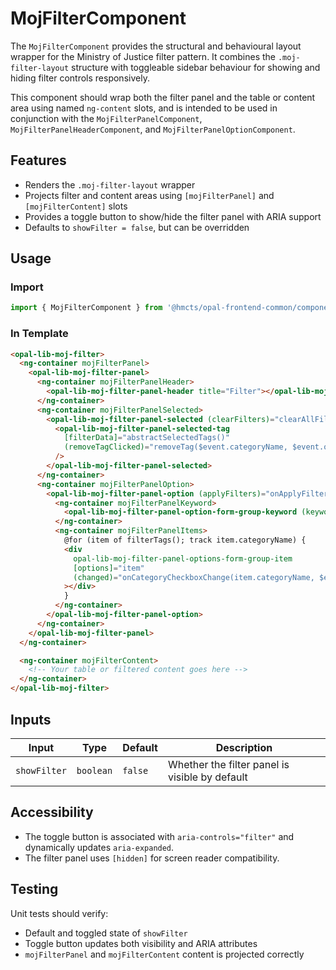 # MojFilterComponent

The `MojFilterComponent` provides the structural and behavioural layout wrapper for the Ministry of Justice filter pattern. It combines the `.moj-filter-layout` structure with toggleable sidebar behaviour for showing and hiding filter controls responsively.

This component should wrap both the filter panel and the table or content area using named `ng-content` slots, and is intended to be used in conjunction with the `MojFilterPanelComponent`, `MojFilterPanelHeaderComponent`, and `MojFilterPanelOptionComponent`.

## Features

- Renders the `.moj-filter-layout` wrapper
- Projects filter and content areas using `[mojFilterPanel]` and `[mojFilterContent]` slots
- Provides a toggle button to show/hide the filter panel with ARIA support
- Defaults to `showFilter = false`, but can be overridden

## Usage

### Import

```ts
import { MojFilterComponent } from '@hmcts/opal-frontend-common/components/moj/moj-filter';
```

### In Template

```html
<opal-lib-moj-filter>
  <ng-container mojFilterPanel>
    <opal-lib-moj-filter-panel>
      <ng-container mojFilterPanelHeader>
        <opal-lib-moj-filter-panel-header title="Filter"></opal-lib-moj-filter-panel-header>
      </ng-container>
      <ng-container mojFilterPanelSelected>
        <opal-lib-moj-filter-panel-selected (clearFilters)="clearAllFilters()">
          <opal-lib-moj-filter-panel-selected-tag
            [filterData]="abstractSelectedTags()"
            (removeTagClicked)="removeTag($event.categoryName, $event.optionValue)"
          />
        </opal-lib-moj-filter-panel-selected>
      </ng-container>
      <ng-container mojFilterPanelOption>
        <opal-lib-moj-filter-panel-option (applyFilters)="onApplyFilters()">
          <ng-container mojFilterPanelKeyword>
            <opal-lib-moj-filter-panel-option-form-group-keyword (keywordChange)="onKeywordChange($event)" />
          </ng-container>
          <ng-container mojFilterPanelItems>
            @for (item of filterTags(); track item.categoryName) {
            <div
              opal-lib-moj-filter-panel-options-form-group-item
              [options]="item"
              (changed)="onCategoryCheckboxChange(item.categoryName, $event.item.value, $event.item.selected)"
            ></div>
            }
          </ng-container>
        </opal-lib-moj-filter-panel-option>
      </ng-container>
    </opal-lib-moj-filter-panel>
  </ng-container>

  <ng-container mojFilterContent>
    <!-- Your table or filtered content goes here -->
  </ng-container>
</opal-lib-moj-filter>
```

## Inputs

| Input        | Type      | Default | Description                                    |
| ------------ | --------- | ------- | ---------------------------------------------- |
| `showFilter` | `boolean` | `false` | Whether the filter panel is visible by default |

## Accessibility

- The toggle button is associated with `aria-controls="filter"` and dynamically updates `aria-expanded`.
- The filter panel uses `[hidden]` for screen reader compatibility.

## Testing

Unit tests should verify:

- Default and toggled state of `showFilter`
- Toggle button updates both visibility and ARIA attributes
- `mojFilterPanel` and `mojFilterContent` content is projected correctly
